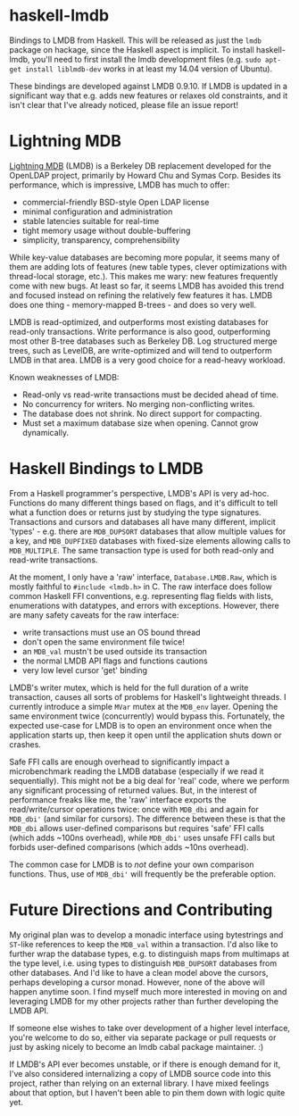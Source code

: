 haskell-lmdb
============

Bindings to LMDB from Haskell. This will be released as just the `lmdb` package on hackage, since the Haskell aspect is implicit. To install haskell-lmdb, you'll need to first install the lmdb development files (e.g. `sudo apt-get install liblmdb-dev` works in at least my 14.04 version of Ubuntu). 

These bindings are developed against LMDB 0.9.10. If LMDB is updated in a significant way that e.g. adds new features or relaxes old constraints, and it isn't clear that I've already noticed, please file an issue report! 

# Lightning MDB

[Lightning MDB](http://symas.com/mdb/) (LMDB) is a Berkeley DB replacement developed for the OpenLDAP project, primarily by Howard Chu and Symas Corp. Besides its performance, which is impressive, LMDB has much to offer: 

* commercial-friendly BSD-style Open LDAP license
* minimal configuration and administration
* stable latencies suitable for real-time
* tight memory usage without double-buffering
* simplicity, transparency, comprehensibility

While key-value databases are becoming more popular, it seems many of them are adding lots of features (new table types, clever optimizations with thread-local storage, etc.). This makes me wary: new features frequently come with new bugs. At least so far, it seems LMDB has avoided this trend and focused instead on refining the relatively few features it has. LMDB does one thing - memory-mapped B-trees - and does so very well.

LMDB is read-optimized, and outperforms most existing databases for read-only transactions. Write performance is also good, outperforming most other B-tree databases such as Berkeley DB. Log structured merge trees, such as LevelDB, are write-optimized and will tend to outperform LMDB in that area. LMDB is a very good choice for a read-heavy workload.

Known weaknesses of LMDB:

* Read-only vs read-write transactions must be decided ahead of time.
* No concurrency for writers. No merging non-conflicting writes.
* The database does not shrink. No direct support for compacting.
* Must set a maximum database size when opening. Cannot grow dynamically.

# Haskell Bindings to LMDB

From a Haskell programmer's perspective, LMDB's API is very ad-hoc. Functions do many different things based on flags, and it's difficult to tell what a function does or returns just by studying the type signatures. Transactions and cursors and databases all have many different, implicit 'types' - e.g. there are `MDB_DUPSORT` databases that allow multiple values for a key, and `MDB_DUPFIXED` databases with fixed-size elements allowing calls to `MDB_MULTIPLE`. The same transaction type is used for both read-only and read-write transactions.

At the moment, I only have a 'raw' interface, `Database.LMDB.Raw`, which is mostly faithful to `#include <lmdb.h>` in C. The raw interface does follow common Haskell FFI conventions, e.g. representing flag fields with lists, enumerations with datatypes, and errors with exceptions. However, there are many safety caveats for the raw interface:

* write transactions must use an OS bound thread
* don't open the same environment file twice!
* an `MDB_val` mustn't be used outside its transaction
* the normal LMDB API flags and functions cautions
* very low level cursor 'get' binding

LMDB's writer mutex, which is held for the full duration of a write transaction, causes all sorts of problems for Haskell's lightweight threads. I currently introduce a simple `MVar` mutex at the `MDB_env` layer. Opening the same environment twice (concurrently) would bypass this. Fortunately, the expected use-case for LMDB is to open an environment once when the application starts up, then keep it open until the application shuts down or crashes.

Safe FFI calls are enough overhead to significantly impact a microbenchmark reading the LMDB database (especially if we read it sequentially). This might not be a big deal for 'real' code, where we perform any significant processing of returned values. But, in the interest of performance freaks like me, the 'raw' interface exports the read/write/cursor operations twice: once with `MDB_dbi` and again for `MDB_dbi'` (and similar for cursors). The difference between these is that the `MDB_dbi` allows user-defined comparisons but requires 'safe' FFI calls (which adds ~100ns overhead), while `MDB_dbi'` uses unsafe FFI calls but forbids user-defined comparisons (which adds ~10ns overhead). 

The common case for LMDB is to *not* define your own comparison functions. Thus, use of `MDB_dbi'` will frequently be the preferable option.

# Future Directions and Contributing

My original plan was to develop a monadic interface using bytestrings and `ST`-like references to keep the `MDB_val` within a transaction. I'd also like to further wrap the database types, e.g. to distinguish maps from multimaps at the type level, i.e. using types to distinguish `MDB_DUPSORT` databases from other databases. And I'd like to have a clean model above the cursors, perhaps developing a cursor monad. However, none of the above will happen anytime soon. I find myself much more interested in moving on and leveraging LMDB for my other projects rather than further developing the LMDB API.

If someone else wishes to take over development of a higher level interface, you're welcome to do so, either via separate package or pull requests or just by asking nicely to become an lmdb cabal package maintainer. :)

If LMDB's API ever becomes unstable, or if there is enough demand for it, I've also considered internalizing a copy of LMDB source code into this project, rather than relying on an external library. I have mixed feelings about that option, but I haven't been able to pin them down with logic quite yet.

